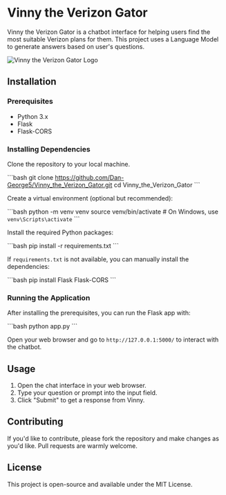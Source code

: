 # Vinny the Verizon Gator

Vinny the Verizon Gator is a chatbot interface for helping users find the most suitable Verizon plans for them. This project uses a Language Model to generate answers based on user's questions.

![Vinny the Verizon Gator Logo](./path/to/your/logo.png)

## Installation

### Prerequisites

- Python 3.x
- Flask
- Flask-CORS

### Installing Dependencies

Clone the repository to your local machine.

\```bash
git clone https://github.com/Dan-George5/Vinny_the_Verizon_Gator.git
cd Vinny_the_Verizon_Gator
\```

Create a virtual environment (optional but recommended):

\```bash
python -m venv venv
source venv/bin/activate  # On Windows, use `venv\Scripts\activate`
\```

Install the required Python packages:

\```bash
pip install -r requirements.txt
\```

If `requirements.txt` is not available, you can manually install the dependencies:

\```bash
pip install Flask Flask-CORS
\```

### Running the Application

After installing the prerequisites, you can run the Flask app with:

\```bash
python app.py
\```

Open your web browser and go to `http://127.0.0.1:5000/` to interact with the chatbot.

## Usage

1. Open the chat interface in your web browser.
2. Type your question or prompt into the input field.
3. Click "Submit" to get a response from Vinny.

## Contributing

If you'd like to contribute, please fork the repository and make changes as you'd like. Pull requests are warmly welcome.

## License

This project is open-source and available under the MIT License.
